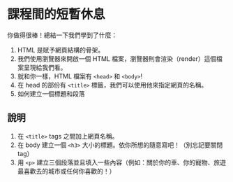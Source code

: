 課程間的短暫休息
===

你做得很棒！總結一下我們學到了什麼：

1. HTML 是賦予網頁結構的骨架。
2. 我們使用瀏覽器來開啟一個 HTML 檔案，瀏覽器則會渲染（render）這個檔案呈現給我們看。
3. 就和你一樣，HTML 檔案有 `<head>` 和 `<body>`!
4. 在 head 的部份有 `<title>` 標籤，我們可以使用他來指定網頁的名稱。
5. 如何建立一個標題和段落

說明
---
1. 在 `<title>` tags 之間加上網頁名稱。
2. 在 body 建立一個 `<h3>` 大小的標題。依你所想的隨意寫吧！（別忘記要關閉 tag）
3. 用 `<p>` 建立三個段落並且填入一些內容（例如：關於你的車、你的寵物、旅遊最喜歡去的城市或任何你喜歡的！）

